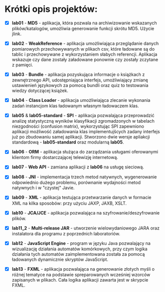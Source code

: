 # Krótki opis projektów:

- [x] **lab01** - **MD5** - aplikacja, która pozwala na archiwizowanie wskazanych plików/katalogów, umożliwia generowanie funkcji skrótu MD5. Użycie jlink.

- [x] **lab02** - **WeakReference** - aplikacja umożliwiająca przeglądanie danych pomiarowych przechowywanych w plikach csv, które ładowane są do tablic i przechowywane z wykorzystaniem słabych referencji. Aplikacja wskazuje czy dane zostały załadowane ponownie czy zostały zczytane z pamięci.

- [x] **lab03** - **Bundle** - aplikacja pozyskująca informacje o książkach z zewnętrznego API, udostępniająca interfejs, umożliwiający zmianę ustawienień językowych za pomocą bundli oraz quiz to testowania wiedzy dotyczącej książek.

- [x] **lab04** - **Class Loader** - aplikacja umożliwiająca zlecanie wykonania zadań instancjom klas ładowanym własnym ładowaczem klas.

- [x] **lab05** & **lab05-standard** - **SPI** - aplikacja pozwalająca przeprowadzić analizę statystyczną wyników klasyfikacji zgromadzonych w tabelach niezgodności (confusion matrix), wykorzystując SPI zapewniono aplikacji możliwość załadowania klas implementujšcych zadany interfejs już po zbudowaniu samej aplikacji. Stworzono dwie wersje apliakcji standardową - **lab05-standard** oraz modularną **lab05**. 

- [x] **lab06** - **ORM** - aplikacja służąca do zarządzania usługami oferowanymi klientom firmy dostarczającej telewizję internetową. 

- [x] **lab07** - **Web API** - zamiana aplikacji z **lab06** na usługę sieciową.

- [x] **lab08** - **JNI** - implementacja trzech metod natywnych, wygenerowanie odpowiednio dużego problemu, porównanie wydajności metod natywnych i w "czystej" Javie.

- [x] **lab09** - **XML** - aplikacja testująca przetwarzanie danych w formacie XML na kilka sposobów: przy użyciu JAXP, JAXB, XSLT.

- [x] **lab10** - **JCA/JCE** - aplikacja pozwalająca na szyfrowanie/deszyfrowanie plików.

- [x] **lab11_2** - **Multi-release JAR** - utworzenie wielowydaniowego JARA oraz instalatora dla programu z poprzednich laboratoriów.

- [x] **lab12** - **JavaScript Engine** - program w języku Java pozwalający na wizualizację działania automatów komórkowych, przy czym logika działania tych automatów zaimplementowana została za pomocą ładowanych dynamicznie skryptów JavaScript.

- [x] **lab13** - **FXML** - aplikacja pozwalająca na generowanie złotych myśli o różnej tematyce na podstawie spreparowanych wcześniej wzorców zapisanych w plikach. Cała logika aplikacji zawarta jest w skrypcie FXML.
